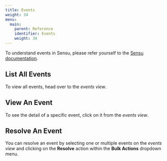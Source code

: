 ```yaml
---
title: Events
weight: 34
menu:
  main:
    parent: Reference
    identifier: Events
    weight: 34
---
```


To understand events in Sensu, please refer yourself to the
[Sensu documentation](https://sensuapp.org/docs/latest/reference/events.html).

## List All Events
To view all events, head over to the *events view*.

## View An Event
To see the detail of a specific event, click on it from the *events view*.

## Resolve An Event
You can resolve an event by selecting one or multiple events on the
*events view* and clicking on the **Resolve** action within the **Bulk Actions**
dropdown menu. 
